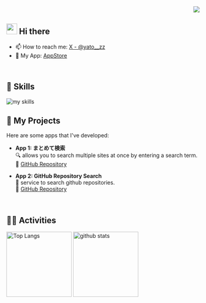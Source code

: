 <!-- 1. GitHub usernameを変更 -->
<div align="right">
  <img src="https://komarev.com/ghpvc/?username=yato-developer" />
</div>


<!-- 2. プロフィールや連絡先を変更 -->
## <img src="https://media.giphy.com/media/hvRJCLFzcasrR4ia7z/giphy.gif" width="28"> Hi there

- 📫 How to reach me: [X - @yato__zz](https://x.com/yato__zz)
- 🚀 My App: [AppStore](https://apps.apple.com/us/developer/ayato-nakazawa/id1728561381)
<br>


<!-- 3. 好きな技術スタックに変更 -->
<!-- ライトモート：theme=light, ダークモート：theme=dark -->
<!-- アイコンの選択肢一覧：https://arc.net/l/quote/zizyykfh -->
## 🌱 Skills
<img alt="my skills" src="https://skillicons.dev/icons?theme=dark&perline=7&i=flutter,dart,firebase,python,c,java" />
<br>

<!-- 自作アプリのセクションを追加 -->
## 🚀 My Projects
Here are some apps that I've developed:

- **App 1: まとめて検索**  
  🔍 allows you to search multiple sites at once by entering a search term.  
  🔗 [GitHub Repository](https://github.com/yato-developer/matomete_kensaku)

- **App 2: GitHub Repository Search**  
  🔭 service to search github repositories.  
  🔗 [GitHub Repository](https://github.com/yato-developer/matomete_kensaku)

<br>


<!-- 4. GitHub usernameを変更, 2箇所 -->
<!-- ライトモート：theme=light, ダークモート：theme=vue-dark  -->
## 🏃‍♀️ Activities
<div align="left"> 
  <img alt="Top Langs" height="170px" src="https://github-readme-stats.vercel.app/api?username=yato-developer&theme=vue-dark&layout=compact" />
  <img alt="github stats" height="170px" src="https://github-readme-stats.vercel.app/api/top-langs/?username=yato-developer&theme=vue-dark&layout=compact" />
</div>


<!--
This repository is a ✨ _special_ ✨ repository because its `README.md` (this file) appears on your GitHub profile.

Here are some ideas to get you started:

- 🔭 I’m currently working on ...
- 🌱 I’m currently learning ...
- 👯 I’m looking to collaborate on ...
- 🤔 I’m looking for help with ...
- 💬 Ask me about ...
- 📫 How to reach me: ...
- 😄 Pronouns: ...
- ⚡ Fun fact: ...
-->

